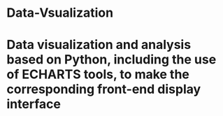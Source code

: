 # Data-Vsualization
# Data visualization and analysis based on Python, including the use of ECHARTS tools, to make the corresponding front-end display interface
